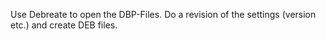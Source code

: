 Use Debreate to open the DBP-Files.
Do a revision of the settings (version etc.) and create DEB files.
